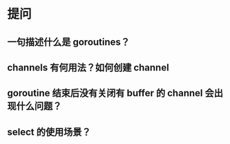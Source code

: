 # 提问

## 一句描述什么是 goroutines？

## channels 有何用法？如何创建 channel

## goroutine 结束后没有关闭有 buffer 的 channel 会出现什么问题？

## select 的使用场景？
